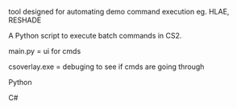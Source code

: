tool designed for automating demo command execution eg. HLAE, RESHADE

A Python script to execute batch commands in CS2.

main.py = ui for cmds

csoverlay.exe = debuging to see if cmds are going through

Python

C#
